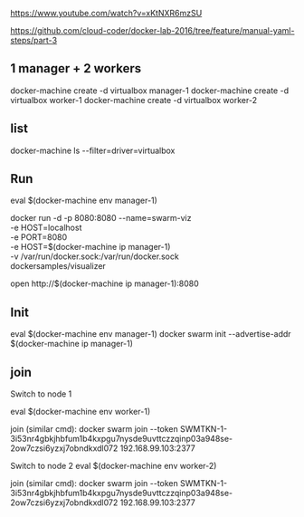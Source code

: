 https://www.youtube.com/watch?v=xKtNXR6mzSU

https://github.com/cloud-coder/docker-lab-2016/tree/feature/manual-yaml-steps/part-3


1 manager + 2 workers
----
docker-machine create -d virtualbox manager-1
docker-machine create -d virtualbox worker-1
docker-machine create -d virtualbox worker-2


list
----
docker-machine ls --filter=driver=virtualbox


Run
----
eval $(docker-machine env manager-1)

docker run -d -p 8080:8080 --name=swarm-viz \
 -e HOST=localhost \
 -e PORT=8080 \
 -e HOST=$(docker-machine ip manager-1) \
 -v /var/run/docker.sock:/var/run/docker.sock \
 dockersamples/visualizer

 open http://$(docker-machine ip manager-1):8080


Init
----
eval $(docker-machine env manager-1)
docker swarm init --advertise-addr $(docker-machine ip manager-1)


join
-----
Switch to node 1

eval $(docker-machine env worker-1)

join (similar cmd):
docker swarm join --token SWMTKN-1-3i53nr4gbkjhbfum1b4kxpgu7nysde9uvttczzqinp03a948se-2ow7czsi6yzxj7obndkxdl072 192.168.99.103:2377


Switch to node 2
eval $(docker-machine env worker-2)

join (similar cmd):
docker swarm join --token SWMTKN-1-3i53nr4gbkjhbfum1b4kxpgu7nysde9uvttczzqinp03a948se-2ow7czsi6yzxj7obndkxdl072 192.168.99.103:2377





